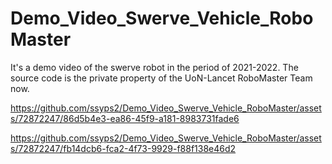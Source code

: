 # Demo_Video_Swerve_Vehicle_RoboMaster
It's a demo video of the swerve robot in the period of 2021-2022. The source code is the private property of the UoN-Lancet RoboMaster Team now.

https://github.com/ssyps2/Demo_Video_Swerve_Vehicle_RoboMaster/assets/72872247/86d5b4e3-ea86-45f9-a181-8983731fade6

https://github.com/ssyps2/Demo_Video_Swerve_Vehicle_RoboMaster/assets/72872247/fb14dcb6-fca2-4f73-9929-f88f138e46d2
